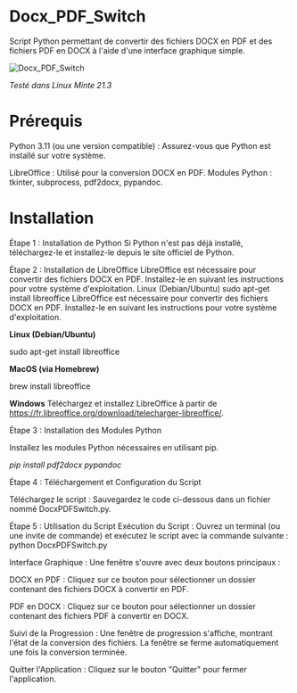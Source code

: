 # Docx_PDF_Switch

Script Python permettant de convertir des fichiers DOCX en PDF et des fichiers PDF en DOCX à l'aide d'une interface graphique simple.

![Docx_PDF_Switch](https://github.com/danydube1971/Docx_PDF_Switch/assets/74633244/7a5f58ad-4095-4e47-b542-cb74d1d217cb)

*Testé dans Linux Minte 21.3*

# Prérequis

Python 3.11 (ou une version compatible) : Assurez-vous que Python est installé sur votre système. 

LibreOffice : Utilisé pour la conversion DOCX en PDF. Modules Python : tkinter, subprocess, pdf2docx, pypandoc. 

# Installation

Étape 1 : Installation de Python Si Python n'est pas déjà installé, téléchargez-le et installez-le depuis le site officiel de Python. 

Étape 2 : Installation de LibreOffice LibreOffice est nécessaire pour convertir des fichiers DOCX en PDF. Installez-le en suivant les instructions pour votre système d'exploitation. Linux (Debian/Ubuntu) sudo apt-get install libreoffice
LibreOffice est nécessaire pour convertir des fichiers DOCX en PDF. Installez-le en suivant les instructions pour votre système d'exploitation.

**Linux (Debian/Ubuntu)**

sudo apt-get install libreoffice

**MacOS (via Homebrew)**

brew install libreoffice

**Windows**
Téléchargez et installez LibreOffice à partir de https://fr.libreoffice.org/download/telecharger-libreoffice/.

Étape 3 : Installation des Modules Python

Installez les modules Python nécessaires en utilisant pip.

*pip install pdf2docx pypandoc*

Étape 4 : Téléchargement et Configuration du Script

Téléchargez le script : Sauvegardez le code ci-dessous dans un fichier nommé DocxPDFSwitch.py.

Étape 5 : Utilisation du Script
  Exécution du Script : Ouvrez un terminal (ou une invite de commande) et exécutez le script avec la commande suivante :
python DocxPDFSwitch.py    
    
   Interface Graphique : Une fenêtre s'ouvre avec deux boutons principaux :
       
  DOCX en PDF : Cliquez sur ce bouton pour sélectionner un dossier contenant des fichiers DOCX à convertir en PDF.
       
  PDF en DOCX : Cliquez sur ce bouton pour sélectionner un dossier contenant des fichiers PDF à convertir en DOCX.
  
  Suivi de la Progression : Une fenêtre de progression s'affiche, montrant l'état de la conversion des fichiers. La fenêtre se ferme automatiquement une fois la conversion terminée.
  
  Quitter l'Application : Cliquez sur le bouton "Quitter" pour fermer l'application.

  

    
       
    
